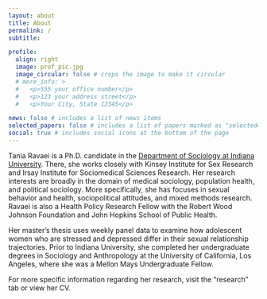 ```yaml
---
layout: about
title: About
permalink: /
subtitle:

profile:
  align: right
  image: prof_pic.jpg
  image_circular: false # crops the image to make it circular
  # more_info: >
  #   <p>555 your office number</p>
  #   <p>123 your address street</p>
  #   <p>Your City, State 12345</p>

news: false # includes a list of news items
selected_papers: false # includes a list of papers marked as "selected={true}"
social: true # includes social icons at the bottom of the page
---
```


Tania Ravaei is a Ph.D. candidate in the [Department of Sociology at Indiana University](https://sociology.indiana.edu/about/graduate-students/Ravaei-tania.html). There, she works closely with Kinsey Institute for Sex Research and Irsay Institute for Sociomedical Sciences Research. Her research interests are broadly in the domain of medical sociology, population health, and political sociology. More specifically, she has focuses in sexual behavior and health, sociopolitical attitudes, and mixed methods research. Ravaei is also a Health Policy Research Fellow with the Robert Wood Johnson Foundation and John Hopkins School of Public Health. 

Her master’s thesis uses weekly panel data to examine how adolescent women who are stressed and depressed differ in their sexual relationship trajectories. Prior to Indiana University, she completed her undergraduate degrees in Sociology and Anthropology at the University of California, Los Angeles, where she was a Mellon Mays Undergraduate Fellow. 

For more specific information regarding her research, visit the “research” tab or view her CV.